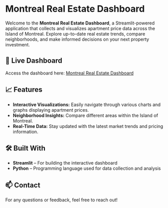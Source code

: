 # Montreal Real Estate Dashboard

Welcome to the **Montreal Real Estate Dashboard**, a Streamlit-powered application that collects and visualizes apartment price data across the Island of Montreal. Explore up-to-date real estate trends, compare neighborhoods, and make informed decisions on your next property investment.

## 🚀 Live Dashboard

Access the dashboard here: [Montreal Real Estate Dashboard](https://realestate-data-collectorgit-gjuaqmektdqrbf7sfsauiu.streamlit.app/)

## 📈 Features

- **Interactive Visualizations:** Easily navigate through various charts and graphs displaying apartment prices.
- **Neighborhood Insights:** Compare different areas within the Island of Montreal.
- **Real-Time Data:** Stay updated with the latest market trends and pricing information.

## 🛠️ Built With

- **Streamlit** – For building the interactive dashboard
- **Python** – Programming language used for data collection and analysis

## 📫 Contact

For any questions or feedback, feel free to reach out!
